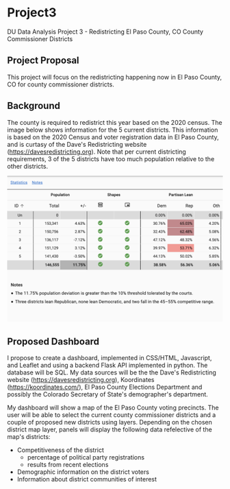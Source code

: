 # Project3
DU Data Analysis Project 3 - Redistricting El Paso County, CO County Commissioner Districts

## Project Proposal
This project will focus on the redistricting happening now in El Paso County, CO for county commissioner districts.

## Background
The county is required to redistrict this year based on the 2020 census.
The image below shows information for the 5 current districts. This information is based on the 2020 Census and voter registration data in El Paso County, and is curtasy of the Dave's Redistricting website (https://davesredistricting.org).
Note that per current districting requirements, 3 of the 5 districts have too much population relative to the other districts.

![2017 Districts](CurrentDistricts.png)

## Proposed Dashboard

I propose to create a dashboard, implemented in CSS/HTML, Javascript, and Leaflet and using a backend Flask API implemented in python.
The database will be SQL.
My data sources will be the the Dave's Redistricting website (https://davesredistricting.org), Koordinates (https://koordinates.com/), El Paso County Elections Department and possibly the Colorado Secretary of State's demographer's department.

My dashboard will show a map of the El Paso County voting precincts.
The user will be able to select the current county commissioner districts and a couple of proposed new districts using layers.
Depending on the chosen district map layer, panels will display the following data refelective of the map's districts:
* Competitiveness of the district
  -  percentage of political party registrations
  - results from recent elections
* Demographic information on the district voters
* Information about district communities of interest
